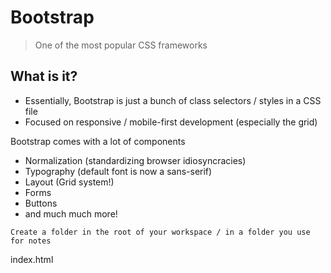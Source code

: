 # Bootstrap

> One of the most popular CSS frameworks

## What is it?

- Essentially, Bootstrap is just a bunch of class selectors / styles in a CSS file
- Focused on responsive / mobile-first development (especially the grid)

Bootstrap comes with a lot of components
- Normalization (standardizing browser idiosyncracies)
- Typography (default font is now a sans-serif)
- Layout (Grid system!)
- Forms
- Buttons
- and much much more!


```
Create a folder in the root of your workspace / in a folder you use for notes
```
index.html






















